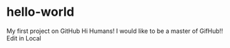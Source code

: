# hello-world
My first project on GitHub
Hi Humans!
I would like to be a master of GifHub!!
Edit in Local
